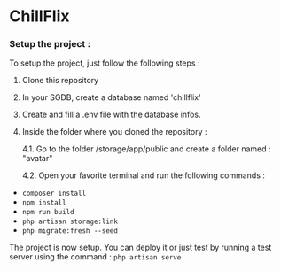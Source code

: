 # ChillFlix
### Setup the project :
To setup the project, just follow the following steps :
1. Clone this repository
2. In your SGDB, create a database named 'chillflix'
3. Create and fill a .env file with the database infos.
4. Inside the folder where you cloned the repository :

   4.1. Go to the folder /storage/app/public and create a folder named : "avatar"

   4.2. Open your favorite terminal and run the following commands :
* `composer install`
* `npm install`
* `npm run build`
* `php artisan storage:link`
* `php migrate:fresh --seed`

The project is now setup. You can deploy it or just test by running a test server using the command : `php artisan serve`
